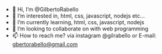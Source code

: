 - 👋 Hi, I’m @GilbertoRabello
- 👀 I’m interested in, html, css, javascript, nodejs etc...
- 🌱 I’m currently learning, html, css, javascript, nodejs
- 💞️ I’m looking to collaborate on with web programming
- 📫 How to reach me? via instagram @gilrabello or E-mail: gbertorabello@gmail.com

<!---
GilbertoRabello/GilbertoRabello is a ✨ special ✨ repository because its `README.md` (this file) appears on your GitHub profile.
You can click the Preview link to take a look at your changes.
--->
